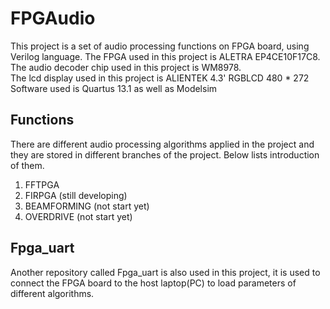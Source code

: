 # FPGAudio

This project is a set of audio processing functions on FPGA board, using Verilog language.
The FPGA used in this project is ALETRA EP4CE10F17C8.  
The audio decoder chip used in this project is WM8978.  
The lcd display used in this project is ALIENTEK 4.3' RGBLCD 480 * 272  
Software used is Quartus 13.1 as well as Modelsim  

## Functions

There are different audio processing algorithms applied in the project and they are stored in different branches of the project. Below lists introduction of them.
1. FFTPGA
2. FIRPGA (still developing)
3. BEAMFORMING (not start yet)
4. OVERDRIVE (not start yet)

## Fpga_uart

Another repository called Fpga_uart is also used in this project, it is used to connect the FPGA board to the host laptop(PC) to load parameters of different algorithms.
